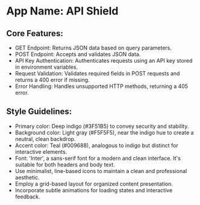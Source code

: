# **App Name**: API Shield

## Core Features:

- GET Endpoint: Returns JSON data based on query parameters.
- POST Endpoint: Accepts and validates JSON data.
- API Key Authentication: Authenticates requests using an API key stored in environment variables.
- Request Validation: Validates required fields in POST requests and returns a 400 error if missing.
- Error Handling: Handles unsupported HTTP methods, returning a 405 error.

## Style Guidelines:

- Primary color: Deep indigo (#3F51B5) to convey security and stability.
- Background color: Light gray (#F5F5F5), near the indigo hue to create a neutral, clean backdrop.
- Accent color: Teal (#009688), analogous to indigo but distinct for interactive elements.
- Font: 'Inter', a sans-serif font for a modern and clean interface. It's suitable for both headers and body text.
- Use minimalist, line-based icons to maintain a clean and professional aesthetic.
- Employ a grid-based layout for organized content presentation.
- Incorporate subtle animations for loading states and interactive feedback.
